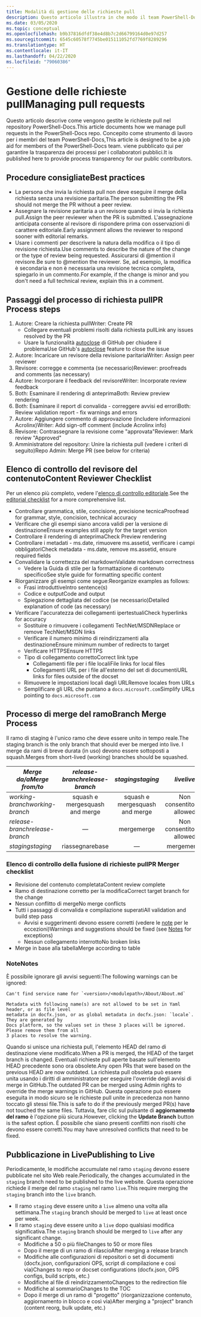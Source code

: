 ```yaml
---
title: Modalità di gestione delle richieste pull
description: Questo articolo illustra in che modo il team PowerShell-Docs gestisce le richieste pull.
ms.date: 03/05/2020
ms.topic: conceptual
ms.openlocfilehash: b9b37816dfdf38e4d8b7c2d66799164d0e97d257
ms.sourcegitcommit: 6545c60578f7745be015111052fd7769f8289296
ms.translationtype: HT
ms.contentlocale: it-IT
ms.lasthandoff: 04/22/2020
ms.locfileid: "79060386"
---
```

# <a name="managing-pull-requests"></a><span data-ttu-id="ee68d-103">Gestione delle richieste pull</span><span class="sxs-lookup"><span data-stu-id="ee68d-103">Managing pull requests</span></span>

<span data-ttu-id="ee68d-104">Questo articolo descrive come vengono gestite le richieste pull nel repository PowerShell-Docs.</span><span class="sxs-lookup"><span data-stu-id="ee68d-104">This article documents how we manage pull requests in the PowerShell-Docs repo.</span></span> <span data-ttu-id="ee68d-105">Concepito come strumento di lavoro per i membri del team PowerShell-Docs,</span><span class="sxs-lookup"><span data-stu-id="ee68d-105">This article is designed to be a job aid for members of the PowerShell-Docs team.</span></span> <span data-ttu-id="ee68d-106">viene pubblicato qui per garantire la trasparenza dei processi per i collaboratori pubblici.</span><span class="sxs-lookup"><span data-stu-id="ee68d-106">It is published here to provide process transparency for our public contributors.</span></span>

## <a name="best-practices"></a><span data-ttu-id="ee68d-107">Procedure consigliate</span><span class="sxs-lookup"><span data-stu-id="ee68d-107">Best practices</span></span>

- <span data-ttu-id="ee68d-108">La persona che invia la richiesta pull non deve eseguire il merge della richiesta senza una revisione paritaria.</span><span class="sxs-lookup"><span data-stu-id="ee68d-108">The person submitting the PR should not merge the PR without a peer review.</span></span>
- <span data-ttu-id="ee68d-109">Assegnare la revisione paritaria a un revisore quando si invia la richiesta pull.</span><span class="sxs-lookup"><span data-stu-id="ee68d-109">Assign the peer reviewer when the PR is submitted.</span></span> <span data-ttu-id="ee68d-110">L'assegnazione anticipata consente al revisore di rispondere prima con osservazioni di carattere editoriale.</span><span class="sxs-lookup"><span data-stu-id="ee68d-110">Early assignment allows the reviewer to respond sooner with editorial remarks.</span></span>
- <span data-ttu-id="ee68d-111">Usare i commenti per descrivere la natura della modifica o il tipo di revisione richiesta.</span><span class="sxs-lookup"><span data-stu-id="ee68d-111">Use comments to describe the nature of the change or the type of review being requested.</span></span> <span data-ttu-id="ee68d-112">Assicurarsi di @mention il revisore.</span><span class="sxs-lookup"><span data-stu-id="ee68d-112">Be sure to @mention the reviewer.</span></span> <span data-ttu-id="ee68d-113">Se, ad esempio, la modifica è secondaria e non è necessaria una revisione tecnica completa, spiegarlo in un commento.</span><span class="sxs-lookup"><span data-stu-id="ee68d-113">For example, if the change is minor and you don't need a full technical review, explain this in a comment.</span></span>

## <a name="pr-process-steps"></a><span data-ttu-id="ee68d-114">Passaggi del processo di richiesta pull</span><span class="sxs-lookup"><span data-stu-id="ee68d-114">PR Process steps</span></span>

1. <span data-ttu-id="ee68d-115">Autore: Creare la richiesta pull</span><span class="sxs-lookup"><span data-stu-id="ee68d-115">Writer: Create PR</span></span>
   - <span data-ttu-id="ee68d-116">Collegare eventuali problemi risolti dalla richiesta pull</span><span class="sxs-lookup"><span data-stu-id="ee68d-116">Link any issues resolved by the PR</span></span>
   - <span data-ttu-id="ee68d-117">Usare la funzionalità [autoclose](https://help.github.com/en/articles/closing-issues-using-keywords) di GitHub per chiudere il problema</span><span class="sxs-lookup"><span data-stu-id="ee68d-117">Use GitHub's [autoclose](https://help.github.com/en/articles/closing-issues-using-keywords) feature to close the issue</span></span>
1. <span data-ttu-id="ee68d-118">Autore: Incaricare un revisore della revisione paritaria</span><span class="sxs-lookup"><span data-stu-id="ee68d-118">Writer: Assign peer reviewer</span></span>
1. <span data-ttu-id="ee68d-119">Revisore: corregge e commenta (se necessario)</span><span class="sxs-lookup"><span data-stu-id="ee68d-119">Reviewer: proofreads and comments (as necessary)</span></span>
1. <span data-ttu-id="ee68d-120">Autore: Incorporare il feedback del revisore</span><span class="sxs-lookup"><span data-stu-id="ee68d-120">Writer: Incorporate review feedback</span></span>
1. <span data-ttu-id="ee68d-121">Both: Esaminare il rendering di anteprima</span><span class="sxs-lookup"><span data-stu-id="ee68d-121">Both: Review preview rendering</span></span>
1. <span data-ttu-id="ee68d-122">Both: Esaminare il report di convalida - correggere avvisi ed errori</span><span class="sxs-lookup"><span data-stu-id="ee68d-122">Both: Review validation report - fix warnings and errors</span></span>
1. <span data-ttu-id="ee68d-123">Autore: Aggiungere commento di approvazione (includere informazioni Acrolinx)</span><span class="sxs-lookup"><span data-stu-id="ee68d-123">Writer: Add sign-off comment (include Acrolinx info)</span></span>
1. <span data-ttu-id="ee68d-124">Revisore: Contrassegnare la revisione come "approvata"</span><span class="sxs-lookup"><span data-stu-id="ee68d-124">Reviewer: Mark review "Approved"</span></span>
1. <span data-ttu-id="ee68d-125">Amministratore del repository: Unire la richiesta pull (vedere i criteri di seguito)</span><span class="sxs-lookup"><span data-stu-id="ee68d-125">Repo Admin: Merge PR (see below for criteria)</span></span>

## <a name="content-reviewer-checklist"></a><span data-ttu-id="ee68d-126">Elenco di controllo del revisore del contenuto</span><span class="sxs-lookup"><span data-stu-id="ee68d-126">Content Reviewer Checklist</span></span>

<span data-ttu-id="ee68d-127">Per un elenco più completo, vedere l'[elenco di controllo editoriale](editorial-checklist.md).</span><span class="sxs-lookup"><span data-stu-id="ee68d-127">See the [editorial checklist](editorial-checklist.md) for a more comprehensive list.</span></span>

- <span data-ttu-id="ee68d-128">Controllare grammatica, stile, concisione, precisione tecnica</span><span class="sxs-lookup"><span data-stu-id="ee68d-128">Proofread for grammar, style, concision, technical accuracy</span></span>
- <span data-ttu-id="ee68d-129">Verificare che gli esempi siano ancora validi per la versione di destinazione</span><span class="sxs-lookup"><span data-stu-id="ee68d-129">Ensure examples still apply for the target version</span></span>
- <span data-ttu-id="ee68d-130">Controllare il rendering di anteprima</span><span class="sxs-lookup"><span data-stu-id="ee68d-130">Check Preview rendering</span></span>
- <span data-ttu-id="ee68d-131">Controllare i metadati - ms.date, rimuovere ms.assetid, verificare i campi obbligatori</span><span class="sxs-lookup"><span data-stu-id="ee68d-131">Check metadata - ms.date, remove ms.assetid, ensure required fields</span></span>
- <span data-ttu-id="ee68d-132">Convalidare la correttezza del markdown</span><span class="sxs-lookup"><span data-stu-id="ee68d-132">Validate markdown correctness</span></span>
  - <span data-ttu-id="ee68d-133">Vedere la Guida di stile per la formattazione di contenuto specifico</span><span class="sxs-lookup"><span data-stu-id="ee68d-133">See style guide for formatting specific content</span></span>
- <span data-ttu-id="ee68d-134">Riorganizzare gli esempi come segue:</span><span class="sxs-lookup"><span data-stu-id="ee68d-134">Reorganize examples as follows:</span></span>
  - <span data-ttu-id="ee68d-135">Frasi introduttive</span><span class="sxs-lookup"><span data-stu-id="ee68d-135">Intro sentence(s)</span></span>
  - <span data-ttu-id="ee68d-136">Codice e output</span><span class="sxs-lookup"><span data-stu-id="ee68d-136">Code and output</span></span>
  - <span data-ttu-id="ee68d-137">Spiegazione dettagliata del codice (se necessario)</span><span class="sxs-lookup"><span data-stu-id="ee68d-137">Detailed explanation of code (as necessary)</span></span>
- <span data-ttu-id="ee68d-138">Verificare l'accuratezza dei collegamenti ipertestuali</span><span class="sxs-lookup"><span data-stu-id="ee68d-138">Check hyperlinks for accuracy</span></span>
  - <span data-ttu-id="ee68d-139">Sostituire o rimuovere i collegamenti TechNet/MSDN</span><span class="sxs-lookup"><span data-stu-id="ee68d-139">Replace or remove TechNet/MSDN links</span></span>
  - <span data-ttu-id="ee68d-140">Verificare il numero minimo di reindirizzamenti alla destinazione</span><span class="sxs-lookup"><span data-stu-id="ee68d-140">Ensure minimum number of redirects to target</span></span>
  - <span data-ttu-id="ee68d-141">Verificare HTTPS</span><span class="sxs-lookup"><span data-stu-id="ee68d-141">Ensure HTTPS</span></span>
  - <span data-ttu-id="ee68d-142">Tipo di collegamento corretto</span><span class="sxs-lookup"><span data-stu-id="ee68d-142">Correct link type</span></span>
    - <span data-ttu-id="ee68d-143">Collegamenti file per i file locali</span><span class="sxs-lookup"><span data-stu-id="ee68d-143">File links for local files</span></span>
    - <span data-ttu-id="ee68d-144">Collegamenti URL per i file all'esterno del set di documenti</span><span class="sxs-lookup"><span data-stu-id="ee68d-144">URL links for files outside of the docset</span></span>
  - <span data-ttu-id="ee68d-145">Rimuovere le impostazioni locali dagli URL</span><span class="sxs-lookup"><span data-stu-id="ee68d-145">Remove locales from URLs</span></span>
  - <span data-ttu-id="ee68d-146">Semplificare gli URL che puntano a `docs.microsoft.com`</span><span class="sxs-lookup"><span data-stu-id="ee68d-146">Simplify URLs pointing to `docs.microsoft.com`</span></span>

## <a name="branch-merge-process"></a><span data-ttu-id="ee68d-147">Processo di merge del ramo</span><span class="sxs-lookup"><span data-stu-id="ee68d-147">Branch Merge Process</span></span>

<span data-ttu-id="ee68d-148">Il ramo di staging è l'unico ramo che deve essere unito in tempo reale.</span><span class="sxs-lookup"><span data-stu-id="ee68d-148">The staging branch is the only branch that should ever be merged into live.</span></span> <span data-ttu-id="ee68d-149">I merge da rami di breve durata (in uso) devono essere sottoposti a squash.</span><span class="sxs-lookup"><span data-stu-id="ee68d-149">Merges from short-lived (working) branches should be squashed.</span></span>

| <span data-ttu-id="ee68d-150">*Merge da/a*</span><span class="sxs-lookup"><span data-stu-id="ee68d-150">*Merge from/to*</span></span>  | <span data-ttu-id="ee68d-151">*release-branch*</span><span class="sxs-lookup"><span data-stu-id="ee68d-151">*release-branch*</span></span> | <span data-ttu-id="ee68d-152">*staging*</span><span class="sxs-lookup"><span data-stu-id="ee68d-152">*staging*</span></span>        | <span data-ttu-id="ee68d-153">*live*</span><span class="sxs-lookup"><span data-stu-id="ee68d-153">*live*</span></span>      |
| ---------------- |:----------------:|:----------------:|:-----------:|
| <span data-ttu-id="ee68d-154">*working-branch*</span><span class="sxs-lookup"><span data-stu-id="ee68d-154">*working-branch*</span></span> | <span data-ttu-id="ee68d-155">squash e merge</span><span class="sxs-lookup"><span data-stu-id="ee68d-155">squash and merge</span></span> | <span data-ttu-id="ee68d-156">squash e merge</span><span class="sxs-lookup"><span data-stu-id="ee68d-156">squash and merge</span></span> | <span data-ttu-id="ee68d-157">Non consentito</span><span class="sxs-lookup"><span data-stu-id="ee68d-157">Not allowed</span></span> |
| <span data-ttu-id="ee68d-158">*release-branch*</span><span class="sxs-lookup"><span data-stu-id="ee68d-158">*release-branch*</span></span> | &mdash;          | <span data-ttu-id="ee68d-159">merge</span><span class="sxs-lookup"><span data-stu-id="ee68d-159">merge</span></span>            | <span data-ttu-id="ee68d-160">Non consentito</span><span class="sxs-lookup"><span data-stu-id="ee68d-160">Not allowed</span></span> |
| <span data-ttu-id="ee68d-161">*staging*</span><span class="sxs-lookup"><span data-stu-id="ee68d-161">*staging*</span></span>        | <span data-ttu-id="ee68d-162">riassegna</span><span class="sxs-lookup"><span data-stu-id="ee68d-162">rebase</span></span>           | &mdash;          | <span data-ttu-id="ee68d-163">merge</span><span class="sxs-lookup"><span data-stu-id="ee68d-163">merge</span></span>       |

### <a name="pr-merger-checklist"></a><span data-ttu-id="ee68d-164">Elenco di controllo della fusione di richieste pull</span><span class="sxs-lookup"><span data-stu-id="ee68d-164">PR Merger checklist</span></span>

- <span data-ttu-id="ee68d-165">Revisione del contenuto completata</span><span class="sxs-lookup"><span data-stu-id="ee68d-165">Content review complete</span></span>
- <span data-ttu-id="ee68d-166">Ramo di destinazione corretto per la modifica</span><span class="sxs-lookup"><span data-stu-id="ee68d-166">Correct target branch for the change</span></span>
- <span data-ttu-id="ee68d-167">Nessun conflitto di merge</span><span class="sxs-lookup"><span data-stu-id="ee68d-167">No merge conflicts</span></span>
- <span data-ttu-id="ee68d-168">Tutti i passaggi di convalida e compilazione superati</span><span class="sxs-lookup"><span data-stu-id="ee68d-168">All validation and build step pass</span></span>
  - <span data-ttu-id="ee68d-169">Avvisi e suggerimenti devono essere corretti (vedere le [note](#notes) per le eccezioni)</span><span class="sxs-lookup"><span data-stu-id="ee68d-169">Warnings and suggestions should be fixed (see [Notes](#notes) for exceptions)</span></span>
  - <span data-ttu-id="ee68d-170">Nessun collegamento interrotto</span><span class="sxs-lookup"><span data-stu-id="ee68d-170">No broken links</span></span>
- <span data-ttu-id="ee68d-171">Merge in base alla tabella</span><span class="sxs-lookup"><span data-stu-id="ee68d-171">Merge according to table</span></span>

### <a name="notes"></a><span data-ttu-id="ee68d-172">Note</span><span class="sxs-lookup"><span data-stu-id="ee68d-172">Notes</span></span>

<span data-ttu-id="ee68d-173">È possibile ignorare gli avvisi seguenti:</span><span class="sxs-lookup"><span data-stu-id="ee68d-173">The following warnings can be ignored:</span></span>

```
Can't find service name for `<version>/<modulepath>/About/About.md`
```

```
Metadata with following name(s) are not allowed to be set in Yaml header, or as file level
metadata in docfx.json, or as global metadata in docfx.json: `locale`. They are generated by
Docs platform, so the values set in these 3 places will be ignored. Please remove them from all
3 places to resolve the warning.
```

<span data-ttu-id="ee68d-174">Quando si unisce una richiesta pull, l'elemento HEAD del ramo di destinazione viene modificato.</span><span class="sxs-lookup"><span data-stu-id="ee68d-174">When a PR is merged, the HEAD of the target branch is changed.</span></span> <span data-ttu-id="ee68d-175">Eventuali richieste pull aperte basate sull'elemento HEAD precedente sono ora obsolete.</span><span class="sxs-lookup"><span data-stu-id="ee68d-175">Any open PRs that were based on the previous HEAD are now outdated.</span></span> <span data-ttu-id="ee68d-176">La richiesta pull obsoleta può essere unita usando i diritti di amministratore per eseguire l'override degli avvisi di merge in GitHub.</span><span class="sxs-lookup"><span data-stu-id="ee68d-176">The outdated PR can be merged using Admin rights to override the merge warnings in GitHub.</span></span> <span data-ttu-id="ee68d-177">Questa operazione può essere eseguita in modo sicuro se le richieste pull unite in precedenza non hanno toccato gli stessi file.</span><span class="sxs-lookup"><span data-stu-id="ee68d-177">This is safe to do if the previously merged PR(s) have not touched the same files.</span></span> <span data-ttu-id="ee68d-178">Tuttavia, fare clic sul pulsante di **aggiornamento del ramo** è l'opzione più sicura.</span><span class="sxs-lookup"><span data-stu-id="ee68d-178">However, clicking the **Update Branch** button is the safest option.</span></span> <span data-ttu-id="ee68d-179">È possibile che siano presenti conflitti non risolti che devono essere corretti.</span><span class="sxs-lookup"><span data-stu-id="ee68d-179">You may have unresolved conflicts that need to be fixed.</span></span>

## <a name="publishing-to-live"></a><span data-ttu-id="ee68d-180">Pubblicazione in Live</span><span class="sxs-lookup"><span data-stu-id="ee68d-180">Publishing to Live</span></span>

<span data-ttu-id="ee68d-181">Periodicamente, le modifiche accumulate nel ramo `staging` devono essere pubblicate nel sito Web reale.</span><span class="sxs-lookup"><span data-stu-id="ee68d-181">Periodically, the changes accumulated in the `staging` branch need to be published to the live website.</span></span> <span data-ttu-id="ee68d-182">Questa operazione richiede il merge del ramo `staging` nel ramo `live`.</span><span class="sxs-lookup"><span data-stu-id="ee68d-182">This require merging the `staging` branch into the `live` branch.</span></span>

- <span data-ttu-id="ee68d-183">Il ramo `staging` deve essere unito a `live` almeno una volta alla settimana.</span><span class="sxs-lookup"><span data-stu-id="ee68d-183">The `staging` branch should be merged to `live` at least once per week.</span></span>
- <span data-ttu-id="ee68d-184">Il ramo `staging` deve essere unito a `live` dopo qualsiasi modifica significativa.</span><span class="sxs-lookup"><span data-stu-id="ee68d-184">The `staging` branch should be merged to `live` after any significant change.</span></span>
  - <span data-ttu-id="ee68d-185">Modifiche a 50 o più file</span><span class="sxs-lookup"><span data-stu-id="ee68d-185">Changes to 50 or more files</span></span>
  - <span data-ttu-id="ee68d-186">Dopo il merge di un ramo di rilascio</span><span class="sxs-lookup"><span data-stu-id="ee68d-186">After merging a release branch</span></span>
  - <span data-ttu-id="ee68d-187">Modifiche alle configurazioni di repositori o set di documenti (docfx.json, configurazioni OPS, script di compilazione e così via)</span><span class="sxs-lookup"><span data-stu-id="ee68d-187">Changes to repo or docset configurations (docfx.json, OPS configs, build scripts, etc.)</span></span>
  - <span data-ttu-id="ee68d-188">Modifiche al file di reindirizzamento</span><span class="sxs-lookup"><span data-stu-id="ee68d-188">Changes to the redirection file</span></span>
  - <span data-ttu-id="ee68d-189">Modifiche al sommario</span><span class="sxs-lookup"><span data-stu-id="ee68d-189">Changes to the TOC</span></span>
  - <span data-ttu-id="ee68d-190">Dopo il merge di un ramo di "progetto" (riorganizzazione contenuto, aggiornamento in blocco e così via)</span><span class="sxs-lookup"><span data-stu-id="ee68d-190">After merging a "project" branch (content reorg, bulk update, etc.)</span></span>
